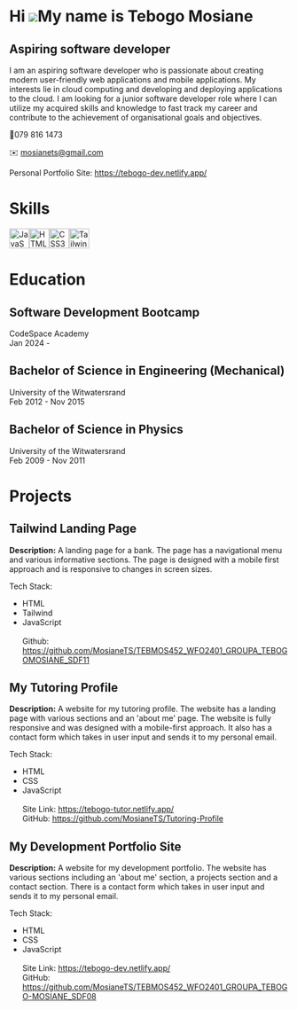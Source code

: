 # Hi ![](https://user-images.githubusercontent.com/18350557/176309783-0785949b-9127-417c-8b55-ab5a4333674e.gif)My name is Tebogo Mosiane

## Aspiring software developer
I am an aspiring software developer who is passionate about creating modern user-friendly web applications and mobile applications. My interests lie in cloud computing and developing and deploying applications to the cloud. I am looking for a junior software developer role where I can utilize my acquired skills and knowledge to fast track my career and contribute to the achievement of organisational goals and objectives.

📱079 816 1473 

✉️ mosianets@gmail.com

Personal Portfolio Site: https://tebogo-dev.netlify.app/

# Skills

<p align="left">
<a href="https://developer.mozilla.org/en-US/docs/Web/JavaScript" target="_blank" rel="noreferrer"><img src="https://raw.githubusercontent.com/danielcranney/readme-generator/main/public/icons/skills/javascript-colored.svg" width="36" height="36" alt="JavaScript" /></a><a href="https://developer.mozilla.org/en-US/docs/Glossary/HTML5" target="_blank" rel="noreferrer"><img src="https://raw.githubusercontent.com/danielcranney/readme-generator/main/public/icons/skills/html5-colored.svg" width="36" height="36" alt="HTML5" /></a><a href="https://www.w3.org/TR/CSS/#css" target="_blank" rel="noreferrer"><img src="https://raw.githubusercontent.com/danielcranney/readme-generator/main/public/icons/skills/css3-colored.svg" width="36" height="36" alt="CSS3" /></a><a href="https://tailwindcss.com/" target="_blank" rel="noreferrer"><img src="https://raw.githubusercontent.com/danielcranney/readme-generator/main/public/icons/skills/tailwindcss-colored.svg" width="36" height="36" alt="TailwindCSS" /></a>
</p>



# Education
## Software Development Bootcamp
CodeSpace Academy<br>
Jan 2024 - 

## Bachelor of Science in Engineering (Mechanical)
University of the Witwatersrand<br>
Feb 2012 - Nov 2015

## Bachelor of Science in Physics
University of the Witwatersrand<br>
Feb 2009 - Nov 2011
  

# Projects
## Tailwind Landing Page
**Description:**
A landing page for a bank. The page has a navigational menu and various informative sections. The page is designed with a mobile first approach and is responsive to changes in screen sizes. 

Tech Stack:
- HTML
- Tailwind
- JavaScript<br><br>
Github:  https://github.com/MosianeTS/TEBMOS452_WFO2401_GROUPA_TEBOGOMOSIANE_SDF11

## My Tutoring Profile
**Description:**
A website for my tutoring profile.  The website has a landing page with various sections and an 'about me' page. The website is fully responsive and was designed with a mobile-first approach.
It also has a contact form which takes in user input and sends it to my personal email.

Tech Stack:
- HTML
- CSS
- JavaScript<br><br>
Site Link: https://tebogo-tutor.netlify.app/ <br>
GitHub: https://github.com/MosianeTS/Tutoring-Profile

## My Development Portfolio Site
**Description:**
A website for my development portfolio.  The website has various sections including an 'about me' section, a projects section and a contact section.
There is a contact form which takes in user input and sends it to my personal email.

Tech Stack:
- HTML
- CSS
- JavaScript<br><br>
Site Link: https://tebogo-dev.netlify.app/ <br>
GitHub: https://github.com/MosianeTS/TEBMOS452_WFO2401_GROUPA_TEBOGO-MOSIANE_SDF08











